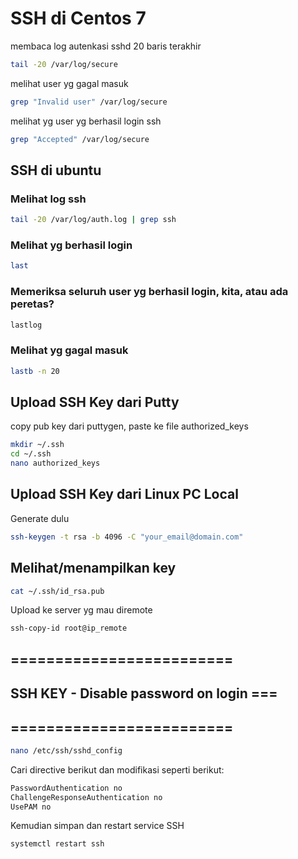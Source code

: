# SSH di Centos 7
membaca log autenkasi sshd 20 baris terakhir
```bash
tail -20 /var/log/secure
```
melihat user yg gagal masuk
```bash
grep "Invalid user" /var/log/secure
```
melihat yg user yg berhasil login ssh
```bash
grep "Accepted" /var/log/secure
```

## SSH di ubuntu
### Melihat log ssh
```bash
tail -20 /var/log/auth.log | grep ssh
```
### Melihat yg berhasil login
```bash
last
```
### Memeriksa seluruh user yg berhasil login, kita, atau ada peretas?
```bash
lastlog
```
### Melihat yg gagal masuk
```bash
lastb -n 20
```
## Upload SSH Key dari Putty
copy pub key dari puttygen, 
paste ke file authorized_keys
```bash
mkdir ~/.ssh
cd ~/.ssh
nano authorized_keys
```
## Upload SSH Key dari Linux PC Local
Generate dulu
```bash
ssh-keygen -t rsa -b 4096 -C "your_email@domain.com"
```
## Melihat/menampilkan key
```bash
cat ~/.ssh/id_rsa.pub
```
Upload ke server yg mau diremote
```bash
ssh-copy-id root@ip_remote
```

## =========================
## SSH KEY - Disable password on login ===
## =========================
```bash
nano /etc/ssh/sshd_config
```
Cari directive berikut dan modifikasi seperti berikut:
```bash
PasswordAuthentication no
ChallengeResponseAuthentication no
UsePAM no
```
Kemudian simpan dan restart service SSH
```bash
systemctl restart ssh
```
